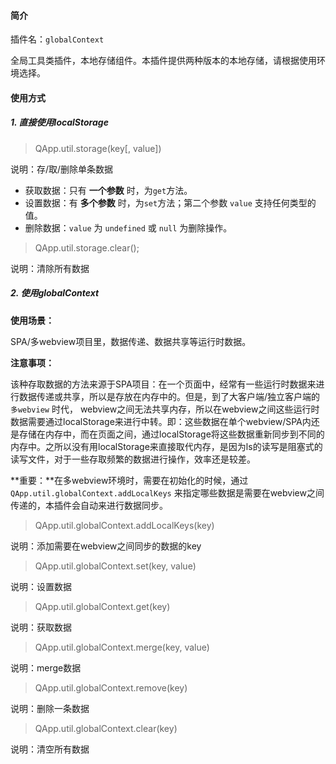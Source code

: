 #### 简介

插件名：`globalContext`

全局工具类插件，本地存储组件。本插件提供两种版本的本地存储，请根据使用环境选择。

#### 使用方式

##### 1. 直接使用localStorage

> QApp.util.storage(key[, value])

说明：存/取/删除单条数据

* 获取数据：只有 **一个参数** 时，为`get`方法。
* 设置数据：有 **多个参数** 时，为`set`方法；第二个参数 `value` 支持任何类型的值。
* 删除数据：`value` 为 `undefined` 或 `null` 为删除操作。

> QApp.util.storage.clear();

说明：清除所有数据

##### 2. 使用globalContext

**使用场景：**

SPA/多webview项目里，数据传递、数据共享等运行时数据。

**注意事项：**

该种存取数据的方法来源于SPA项目：在一个页面中，经常有一些运行时数据来进行数据传递或共享，所以是存放在内存中的。但是，到了大客户端/独立客户端的 `多webview` 时代， webview之间无法共享内存，所以在webview之间这些运行时数据需要通过localStorage来进行中转。即：这些数据在单个webview/SPA内还是存储在内存中，而在页面之间，通过localStorage将这些数据重新同步到不同的内存中。之所以没有用localStorage来直接取代内存，是因为ls的读写是阻塞式的读写文件，对于一些存取频繁的数据进行操作，效率还是较差。

**重要：**在多webview环境时，需要在初始化的时候，通过 `QApp.util.globalContext.addLocalKeys` 来指定哪些数据是需要在webview之间传递的，本插件会自动来进行数据同步。


> QApp.util.globalContext.addLocalKeys(key)

说明：添加需要在webview之间同步的数据的key

> QApp.util.globalContext.set(key, value)

说明：设置数据

> QApp.util.globalContext.get(key)

说明：获取数据

> QApp.util.globalContext.merge(key, value)

说明：merge数据

> QApp.util.globalContext.remove(key)

说明：删除一条数据

> QApp.util.globalContext.clear(key)

说明：清空所有数据
